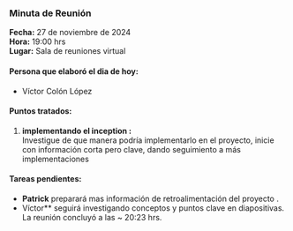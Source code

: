 ### Minuta de Reunión

**Fecha:** 27 de noviembre de 2024  
**Hora:** 19:00 hrs  
**Lugar:** Sala de reuniones virtual

#### Persona que elaboró el dia de hoy:

- Víctor Colón López

#### Puntos tratados:

1. **implementando el inception :**  
Investigue de que manera podría implementarlo en el proyecto, inicie con información corta pero clave, dando seguimiento a más implementaciones 


     
#### Tareas pendientes:

- **Patrick** preparará mas información de retroalimentación del proyecto .
- Víctor** seguirá investigando conceptos y puntos clave en diapositivas.
La reunión concluyó a las ~ 20:23 hrs.
